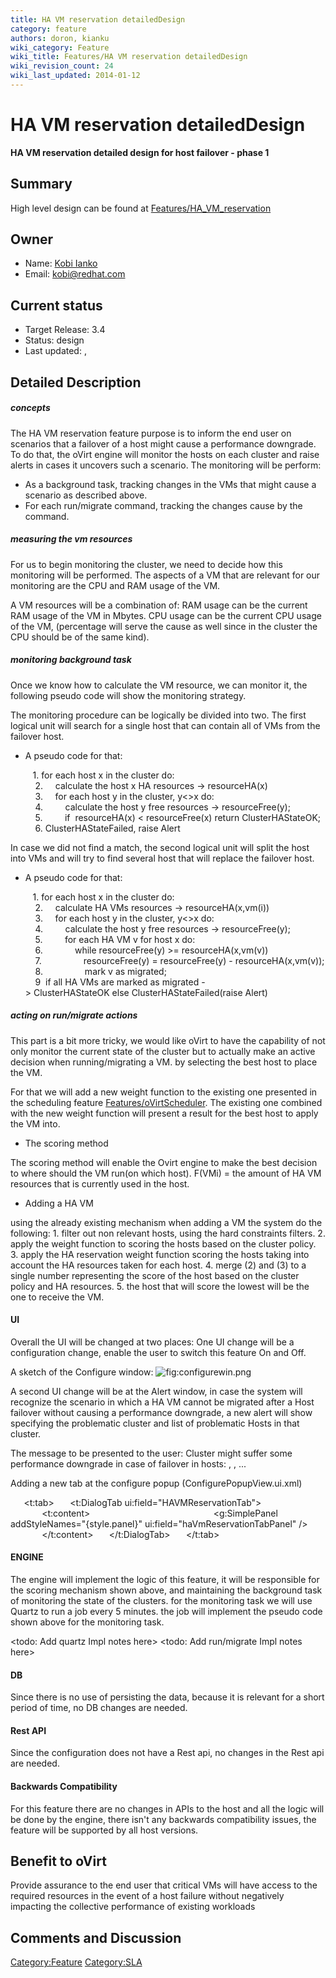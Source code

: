 ```yaml
---
title: HA VM reservation detailedDesign
category: feature
authors: doron, kianku
wiki_category: Feature
wiki_title: Features/HA VM reservation detailedDesign
wiki_revision_count: 24
wiki_last_updated: 2014-01-12
---
```


# HA VM reservation detailedDesign

**HA VM reservation detailed design for host failover - phase 1**

## Summary

High level design can be found at [Features/HA_VM_reservation](Features/HA_VM_reservation)

## Owner

*   Name: [Kobi Ianko](User:kianku)
*   Email: kobi@redhat.com

## Current status

*   Target Release: 3.4
*   Status: design
*   Last updated: ,

## Detailed Description

##### concepts

The HA VM reservation feature purpose is to inform the end user on scenarios that a failover of a host might cause a performance downgrade. To do that, the oVirt engine will monitor the hosts on each cluster and raise alerts in cases it uncovers such a scenario. The monitoring will be perform:

*   As a background task, tracking changes in the VMs that might cause a scenario as described above.
*   For each run/migrate command, tracking the changes cause by the command.

##### measuring the vm resources

For us to begin monitoring the cluster, we need to decide how this monitoring will be performed. The aspects of a VM that are relevant for our monitoring are the CPU and RAM usage of the VM.

A VM resources will be a combination of: RAM usage can be the current RAM usage of the VM in Mbytes. CPU usage can be the current CPU usage of the VM, (percentage will serve the cause as well since in the cluster the CPU should be of the same kind).

##### monitoring background task

Once we know how to calculate the VM resource, we can monitor it, the following pseudo code will show the monitoring strategy.

The monitoring procedure can be logically be divided into two. The first logical unit will search for a single host that can contain all of VMs from the failover host.

*   A pseudo code for that:

         1. for each host x in the cluster do:
          2.     calculate the host x HA resources -> resourceHA(x)
          3.     for each host y in the cluster, y<>x do:
          4.         calculate the host y free resources -> resourceFree(y);
          5.         if  resourceHA(x) < resourceFree(x) return ClusterHAStateOK;
          6. ClusterHAStateFailed, raise Alert

In case we did not find a match, the second logical unit will split the host into VMs and will try to find several host that will replace the failover host.

*   A pseudo code for that:

         1. for each host x in the cluster do:
          2.     calculate HA VMs resources -> resourceHA(x,vm(i))
          3.     for each host y in the cluster, y<>x do:
          4.         calculate the host y free resources -> resourceFree(y);
          5.         for each HA VM v for host x do:
          6.             while resourceFree(y) >= resourceHA(x,vm(v))
          7.                 resourceFree(y) = resourceFree(y) - resourceHA(x,vm(v));
          8.                 mark v as migrated;
          9  if all HA VMs are marked as migrated -> ClusterHAStateOK else ClusterHAStateFailed(raise Alert)

##### acting on run/migrate actions

This part is a bit more tricky, we would like oVirt to have the capability of not only monitor the current state of the cluster but to actually make an active decision when running/migrating a VM. by selecting the best host to place the VM.

For that we will add a new weight function to the existing one presented in the scheduling feature [Features/oVirtScheduler](Features/oVirtScheduler). The existing one combined with the new weight function will present a result for the best host to apply the VM into.

*   The scoring method

The scoring method will enable the Ovirt engine to make the best decision to where should the VM run(on which host).
F(VMi) = the amount of HA VM resources that is currently used in the host.

*   Adding a HA VM

using the already existing mechanism when adding a VM the system do the following: 1. filter out non relevant hosts, using the hard constraints filters. 2. apply the weight function to scoring the hosts based on the cluster policy. 3. apply the HA reservation weight function scoring the hosts taking into account the HA resources taken for each host. 4. merge (2) and (3) to a single number representing the score of the host based on the cluster policy and HA resources. 5. the host that will score the lowest will be the one to receive the VM.

#### UI

Overall the UI will be changed at two places:
One UI change will be a configuration change, enable the user to switch this feature On and Off.

A sketch of the Configure window:
![](configurewin.png "fig:configurewin.png")

A second UI change will be at the Alert window, in case the system will recognize the scenario in which a HA VM cannot be migrated after a Host failover without causing a performance downgrade, a new alert will show specifying the problematic cluster and list of problematic Hosts in that cluster.

The message to be presented to the user:
Cluster <clusterName> might suffer some performance downgrade in case of failover in hosts: <hostName1>, <hostName2>, ...

Adding a new tab at the configure popup (ConfigurePopupView.ui.xml)

`   `<t:tab>
`   `<t:DialogTab ui:field="HAVMReservationTab">
`       `<t:content>
`                           `<g:SimplePanel addStyleNames="{style.panel}" ui:field="haVmReservationTabPanel" />
`       `</t:content>
`   `</t:DialogTab>
`   `</t:tab>

#### ENGINE

The engine will implement the logic of this feature, it will be responsible for the scoring mechanism shown above, and maintaining the background task of monitoring the state of the clusters. for the monitoring task we will use Quartz to run a job every 5 minutes. the job will implement the pseudo code shown above for the monitoring task.

<todo: Add quartz Impl notes here> <todo: Add run/migrate Impl notes here>

#### DB

Since there is no use of persisting the data, because it is relevant for a short period of time, no DB changes are needed.

#### Rest API

Since the configuration does not have a Rest api, no changes in the Rest api are needed.

#### Backwards Compatibility

For this feature there are no changes in APIs to the host and all the logic will be done by the engine, there isn't any backwards compatibility issues, the feature will be supported by all host versions.

## Benefit to oVirt

Provide assurance to the end user that critical VMs will have access to the required resources in the event of a host failure without negatively impacting the collective performance of existing workloads

## Comments and Discussion

<Category:Feature> <Category:SLA>
